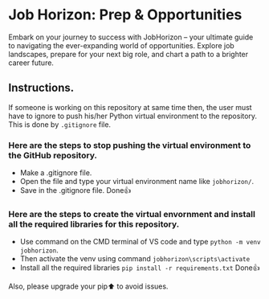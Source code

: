 # Job Horizon: Prep & Opportunities
Embark on your journey to success with JobHorizon – your ultimate guide to navigating the ever-expanding world of opportunities. Explore job landscapes, prepare for your next big role, and chart a path to a brighter career future.

## Instructions. 
If someone is working on this repository at same time then, the user must have to ignore to push his/her Python virtual environment to the repository. This is done by `.gitignore` file. 
### Here are the steps to stop pushing the virtual environment to the GitHub repository.
- Make a .gitignore file.
- Open the file and type your virtual environment name like `jobhorizon/`.
- Save in the .gitignore file.
Done👍

### Here are the steps to create the virtual envornment and install all the required libraries for this repository.
- Use command on the CMD terminal of VS code and type `python -m venv jobhorizon`.
- Then activate the venv using command `jobhorizon\scripts\activate`
- Install all the required libraries `pip install -r requirements.txt`
Done👍

Also, please upgrade your pip⬆️ to avoid issues.